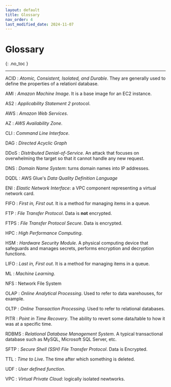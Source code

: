 ```yaml
---
layout: default
title: Glossary
nav_order: 4
last_modified_date: 2024-11-07
---
```


# Glossary
{: .no_toc }

---

ACID
: *Atomic, Consistent, Isolated, and Durable*. They are generally used to define the properties of a relationl database.

AMI
: *Amazon Machine Image*. It is a base image for an EC2 instance.

AS2
: *Applicability Statement 2* protocol.

AWS
: *Amazon Web Services*.

AZ
: *AWS Availability Zone*.

CLI
: *Command Line Interface*.

DAG
: *Directed Acyclic Graph*

DDoS
: *Distributed Denial-of-Service*. An attack that focuses on overwhelming the target so that it cannot handle any new request.

DNS
: *Domain Name System*: turns domain names into IP addresses.

DQDL
: AWS Glue's *Data Quality Definition Language*

ENI
: *Elastic Network Interface*: a VPC component representing a virtual network card.

FIFO
: *First in, First out*. It is a method for managing items in a queue.

FTP
: *File Transfer Protocol*. Data is **not** encrypted.

FTPS
: *File Transfer Protocol Secure*. Data is encrypted.

HPC
: *High Performance Computing*.

HSM
: *Hardware Security Module*. A physical computing device that safeguards and manages secrets, performs encryption and decryption functions.

LIFO
: *Last in, First out*. It is a method for managing items in a queue.

ML
: *Machine Learning*.

NFS
: Network File System

OLAP
: *Online Analytical Processing*. Used to refer to data warehouses, for example.

OLTP
: *Online Transaction Processing*. Used to refer to relational databases.

PITR
: *Point in Time Recovery*. The ability to revert some data/table to how it was at a specific time.

RDBMS
: *Relational Database Management System*. A typical transactional database such as MySQL, Microsoft SQL Server, etc.

SFTP
: *Secure Shell (SSH) File Transfer Protocol*. Data is Encrypted.

TTL
: *Time to Live*. The time after which something is deleted.

UDF
: *User defined function*.

VPC
: *Virtual Private Cloud*: logically isolated newtworks.
